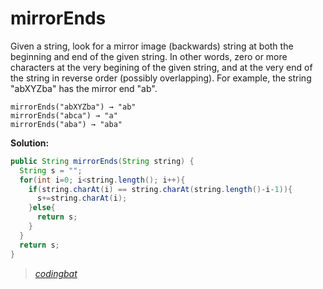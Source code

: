 # mirrorEnds

Given a string, look for a mirror image (backwards) string at both the beginning and end of the given string. In other words, zero or more characters at the very begining of the given string, and at the very end of the string in reverse order (possibly overlapping). For example, the string "abXYZba" has the mirror end "ab".

```
mirrorEnds("abXYZba") → "ab"
mirrorEnds("abca") → "a"
mirrorEnds("aba") → "aba"
```

**Solution:**

```java
public String mirrorEnds(String string) {
  String s = "";
  for(int i=0; i<string.length(); i++){
    if(string.charAt(i) == string.charAt(string.length()-i-1)){
      s+=string.charAt(i);
    }else{
      return s;
    }
  }
  return s;
}
```

> _[codingbat](https://codingbat.com/prob/p139411)_